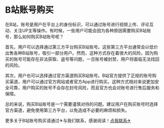 # B站账号购买

在B站，账号是用户在平台上的身份标识，可以通过账号进行视频上传、评论互动、关注UP主等操作。有时候，一些用户可能会因为各种原因需要购买B站账号，那么如何购买B站账号呢？

首先，用户可以选择通过第三方平台购买B站账号。这些第三方平台通常会以低价出售各种B站账号，吸引一部分用户。然而，这种方式存在着很大的风险，因为购买的账号可能存在非法获取、盗号等问题，一旦账号被封禁，用户将面临无法找回的风险。

其次，用户也可以选择通过官方渠道购买B站账号。B站官方提供了正规的账号购买渠道，用户可以通过官方网站或者官方App进行购买。这种方式相对来说更加安全可靠，用户购买的账号不会存在封号风险，而且官方也会对账号进行售后服务和保障。

总的来说，购买B站账号是一个需要谨慎对待的问题。建议用户在购买账号时选择官方渠道，避免使用第三方平台，以免造成不必要的麻烦和损失。

更多关于B站账号购买请通过✈与我们联系，感谢阅读！[点我联系✈](https://www.G208.com)